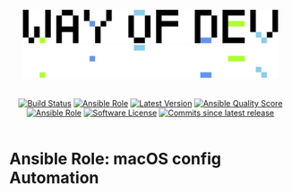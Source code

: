 <br>

<div align="center">
<img width="456" src="https://raw.githubusercontent.com/wayofdev/ansible-role-tpl/master/assets/logo.gh-light-mode-only.png#gh-light-mode-only">
<img width="456" src="https://raw.githubusercontent.com/wayofdev/ansible-role-tpl/master/assets/logo.gh-dark-mode-only.png#gh-dark-mode-only">
</div>

<br>

<br>

<div align="center">
<a href="https://actions-badge.atrox.dev/wayofdev/ansible-role-maccfg/goto"><img alt="Build Status" src="https://img.shields.io/endpoint.svg?url=https%3A%2F%2Factions-badge.atrox.dev%2Fwayofdev%2Fansible-role-maccfg%2Fbadge&style=flat-square"/></a>
<a href="https://galaxy.ansible.com/wayofdev/maccfg"><img alt="Ansible Role" src="https://img.shields.io/ansible/role/59609?style=flat-square"/></a>
<a href="https://github.com/wayofdev/ansible-role-maccfg/tags"><img src="https://img.shields.io/github/v/tag/wayofdev/ansible-role-maccfg?sort=semver&style=flat-square" alt="Latest Version"></a>
<a href="https://galaxy.ansible.com/wayofdev/maccfg"><img alt="Ansible Quality Score" src="https://img.shields.io/ansible/quality/59609?style=flat-square"/></a>
<a href="https://galaxy.ansible.com/wayofdev/maccfg"><img alt="Ansible Role" src="https://img.shields.io/ansible/role/d/59609?style=flat-square"/></a>
<a href="LICENSE"><img src="https://img.shields.io/github/license/wayofdev/ansible-role-maccfg.svg?style=flat-square&color=blue" alt="Software License"/></a>
<a href="#"><img alt="Commits since latest release" src="https://img.shields.io/github/commits-since/wayofdev/ansible-role-maccfg/latest?style=flat-square"></a>
</div>

<br>

# Ansible Role: macOS config Automation

